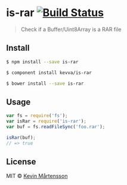 # is-rar [![Build Status](https://travis-ci.org/kevva/is-rar.svg?branch=master)](https://travis-ci.org/kevva/is-rar)

> Check if a Buffer/Uint8Array is a RAR file

## Install

```bash
$ npm install --save is-rar
```

```bash
$ component install kevva/is-rar
```

```bash
$ bower install --save is-rar
```

## Usage

```js
var fs = require('fs');
var isRar = require('is-rar');
var buf = fs.readFileSync('foo.rar');

isRar(buf);
// => true
```

## License

MIT © [Kevin Mårtensson](https://github.com/kevva)
